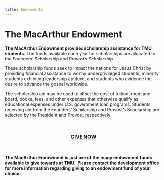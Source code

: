 ```yaml
---
title: Endowments
---
```


<h1>The MacArthur Endowment</h1>
<p><strong>The MacArthur Endowment provides scholarship assistance for TMU students</strong>. The funds available each year for scholarships are allocated to the Founders’ Scholarship and Provost’s Scholarship. </p>
<p>These scholarship funds seek to impact the nations for Jesus Christ by providing financial assistance to worthy underprivileged students, minority students exhibiting leadership aptitude, and students who evidence the desire to advance the gospel worldwide. </p>
<p>The scholarship aid may be used to offset the cost of tuition, room and board, books, fees, and other expenses that otherwise qualify as educational expenses under U.S. government loan programs. Students receiving aid from the Founders’ Scholarship and Provost’s Scholarship are selected by the President and Provost, respectively.</p>
<p> </p>
<h3 style="text-align: center;"><a href="https://give.cornerstone.cc/The+Masters+University" class="btn btn-navy">GIVE NOW</a></h3>
<p> </p>
<p><strong>The MacArthur Endowment is just one of the many endowment funds available to give towards at TMU.  Please <a href="/alumnifriends/supporttmc/staff/">contact</a> the development office for more information regarding giving to an endowment fund of your choice.</strong></p>
